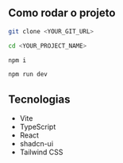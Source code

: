 ## Como rodar o projeto

```sh
git clone <YOUR_GIT_URL>

cd <YOUR_PROJECT_NAME>

npm i

npm run dev
```

## Tecnologias

- Vite
- TypeScript
- React
- shadcn-ui
- Tailwind CSS

